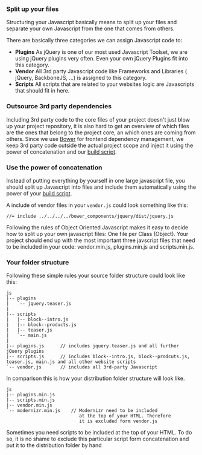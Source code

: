 ### Split up your files

Structuring your Javascript basically means to split up your files and separate your own Javascript from the one that comes from others.

There are basically three categories we can assign Javascript code to:

* **Plugins** As jQuery is one of our most used Javascript Toolset, we are using jQuery plugins very often. Even your own jQuery Plugins fit into this category.
* **Vendor** All 3rd party Javascript code like Frameworks and Libraries ( jQuery, BackboneJS, ...) is assigned to this category.
* **Scripts** All scripts that are related to your websites logic are Javascripts that should fit in here.

### Outsource 3rd party dependencies
Including 3rd party code to the core files of your project doesn't just blow up your project repository, it is also hard to get an overview of which files are the ones that belong to the project core, an which ones are coming from others. Since we use [Bower](/Development/Frontend_Development/Setting_up_your_project/Setup_Dependency_Managers/Bower) for frontend dependency management, we keep 3rd party code outside the actual project scope and inject it using the power of concatenation and our [build script](/Development/Frontend_Development/Setting_up_your_project/Setup_Build_System).


### Use the power of concatenation

Instead of putting everything by yourself in one large javascript file, you should split up Javascript into files and include them automatically using the power of your [build script](/Development/Frontend_Development/Setting_up_your_project/Setup_Build_System).

A include of vendor files in your `vendor.js` could look something like this:

    //= include ../../../../bower_components/jquery/dist/jquery.js

Following the rules of Object Oriented Javascript makes it easy to decide how to split up your own javascript files: One file per Class (Object). Your project should end up with the most important three javscript files that need to be included in your code: vendor.min.js, plugins.min.js and scripts.min.js.

### Your folder structure


Following these simple rules your source folder structure could look like this:

    js
    |-- plugins
    |   `-- jquery.teaser.js
    |  
    |-- scripts
    |   |-- block--intro.js
    |   |-- block--products.js
    |   |-- teaser.js
    |   `-- main.js
    |  
    |-- plugins.js      // includes jquery.teaser.js and all further jQuery plugins
    |-- scripts.js      // includes block--intro.js, block--prodcuts.js, teaser.js, main.js and all other website scripts
    `-- vendor.js       // includes all 3rd-party Javascript


In comparison this is how your distribution folder structure will look like.

    js
    |-- plugins.min.js
    |-- scripts.min.js
    |-- vendor.min.js
    `-- modernizr.min.js    // Modernizr need to be included
                               at the top of your HTML. Therefore
                               it is excluded form vendor.js

Sometimes you need scripts to be included at the top of your HTML. To do so, it is no shame to exclude this particular script form concatenation and put it to the distribution folder by hand
